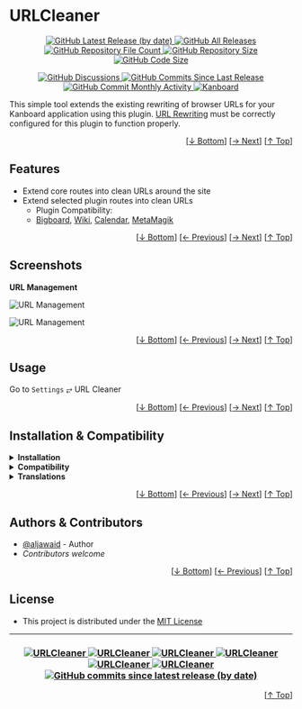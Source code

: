 <h1 name="readme-top">URLCleaner</h1>
<p align="center">
    <a href="https://github.com/aljawaid/URLCleaner/releases">
        <img src="https://img.shields.io/github/v/release/aljawaid/URLCleaner?style=for-the-badge&color=brightgreen" alt="GitHub Latest Release (by date)" title="GitHub Latest Release (by date)">
    </a>
    <a href="https://github.com/aljawaid/URLCleaner/releases">
        <img src="https://img.shields.io/github/downloads/aljawaid/URLCleaner/total?style=for-the-badge&color=orange" alt="GitHub All Releases" title="GitHub All Downloads">
    </a>
    <a href="https://github.com/aljawaid/URLCleaner/releases">
        <img src="https://img.shields.io/github/directory-file-count/aljawaid/URLCleaner?style=for-the-badge&color=orange" alt="GitHub Repository File Count" title="GitHub Repository File Count">
    </a>
    <a href="https://github.com/aljawaid/URLCleaner/releases">
        <img src="https://img.shields.io/github/repo-size/aljawaid/URLCleaner?style=for-the-badge&color=orange" alt="GitHub Repository Size" title="GitHub Repository Size">
    </a>
    <a href="https://github.com/aljawaid/URLCleaner/releases">
        <img src="https://img.shields.io/github/languages/code-size/aljawaid/URLCleaner?style=for-the-badge&color=orange" alt="GitHub Code Size" title="GitHub Code Size">
    </a>
</p>
<p align="center">
    <a href="https://github.com/aljawaid/URLCleaner/discussions">
        <img src="https://img.shields.io/github/discussions/aljawaid/URLCleaner?style=for-the-badge&color=blue" alt="GitHub Discussions" title="Read Discussions">
    </a>
    <a href="https://github.com/aljawaid/URLCleaner/compare">
        <img src="https://img.shields.io/github/commits-since/aljawaid/URLCleaner/latest?include_prereleases&style=for-the-badge&color=blue" alt="GitHub Commits Since Last Release" title="GitHub Commits Since Last Release">
    </a>
    <a href="https://github.com/aljawaid/URLCleaner/compare">
        <img src="https://img.shields.io/github/commit-activity/m/aljawaid/URLCleaner?style=for-the-badge&color=blue" alt="GitHub Commit Monthly Activity" title="GitHub Commit Monthly Activity">
    </a>
    <a href="https://github.com/kanboard/kanboard" title="Kanboard - Kanban Project Management Software">
        <img src="https://img.shields.io/badge/Plugin%20for-kanboard-D40000?style=for-the-badge&labelColor=000000" alt="Kanboard">
    </a>
</p>

This simple tool extends the existing rewriting of browser URLs for your Kanboard application using this plugin. [URL Rewriting](https://docs.kanboard.org/v1/admin/url-rewriting/) must be correctly configured for this plugin to function properly.

<p align="right">[<a href="#readme-bottom">&#8595; Bottom</a>] [<a href="#screenshots">&#8594; Next</a>] [<a href="#readme-top">&#8593; Top</a>]</p>

## Features

- Extend core routes into clean URLs around the site
- Extend selected plugin routes into clean URLs
  - Plugin Compatibility:
  - [Bigboard](https://github.com/TimoStahl/kanboard_plugin_bigboard), [Wiki](https://github.com/funktechno/kanboard-plugin-wiki), [Calendar](https://github.com/kanboard/plugin-calendar), [MetaMagik](https://github.com/creecros/MetaMagik)

<p align="right">[<a href="#readme-bottom">&#8595; Bottom</a>] [<a href="#features">&#8592; Previous</a>] [<a href="#usage">&#8594; Next</a>] [<a href="#readme-top">&#8593; Top</a>]</p>

## Screenshots

**URL Management**  

![URL Management](../master/screenshot-url-cleaner.png)

![URL Management](../master/screenshot-url-cleaner-plugins.png)

<p align="right">[<a href="#readme-bottom">&#8595; Bottom</a>] [<a href="#features">&#8592; Previous</a>] [<a href="#installation--compatibility">&#8594; Next</a>] [<a href="#readme-top">&#8593; Top</a>]</p>

## Usage

Go to `Settings` &#10562; URL Cleaner

<p align="right">[<a href="#readme-bottom">&#8595; Bottom</a>] [<a href="#screenshots">&#8592; Previous</a>] [<a href="#authors--contributors">&#8594; Next</a>] [<a href="#readme-top">&#8593; Top</a>]</p>

## Installation & Compatibility

<details>
    <summary><strong>Installation</strong></summary>

- Install via the **[Kanboard](https://github.com/kanboard/kanboard "Kanboard - Kanban Project Management Software") Plugin Directory** or see [INSTALL.md](../master/INSTALL.md)
- Read the full [**Changelog**](../master/changelog.md "See changes") to see the latest updates

</details>
<details>
    <summary><strong>Compatibility</strong></summary>

- Requires [Kanboard](https://github.com/kanboard/kanboard "Kanboard - Kanban Project Management Software") ≥`1.2.20`
- **Other Plugins & Action Plugins**
  - _No known issues_
  - Compatible with [CostControl](https://github.com/aljawaid/CostControl)
- **Core Files & Templates**
  - _No template overrides_
  - _No database changes_

</details>
<details>
    <summary><strong>Translations</strong></summary>

- _Starter template available_

</details>

<p align="right">[<a href="#readme-bottom">&#8595; Bottom</a>] [<a href="#usage">&#8592; Previous</a>] [<a href="#license">&#8594; Next</a>] [<a href="#readme-top">&#8593; Top</a>]</p>

## Authors & Contributors

- [@aljawaid](https://github.com/aljawaid) - Author
- _Contributors welcome_

<p align="right">[<a href="#readme-bottom">&#8595; Bottom</a>] [<a href="#installation--compatibility">&#8592; Previous</a>] [<a href="#readme-top">&#8593; Top</a>]</p>

## License

- This project is distributed under the [MIT License](../master/LICENSE "Read The MIT license")

---

<h3 align="center">
    <a href="https://github.com/aljawaid/URLCleaner/stargazers" title="View Stargazers">
        <img src="https://img.shields.io/github/stars/aljawaid/URLCleaner?logo=github&style=flat-square" alt="URLCleaner">
    </a>
    <a href="https://github.com/aljawaid/URLCleaner/forks" title="See Forks">
        <img src="https://img.shields.io/github/forks/aljawaid/URLCleaner?logo=github&style=flat-square" alt="URLCleaner">
    </a>
    <a href="https://github.com/aljawaid/URLCleaner/blob/master/LICENSE" title="Read License">
        <img src="https://img.shields.io/github/license/aljawaid/URLCleaner?style=flat-square" alt="URLCleaner">
    </a>
    <a href="https://github.com/aljawaid/URLCleaner/issues" title="Open Issues">
        <img src="https://img.shields.io/github/issues-raw/aljawaid/URLCleaner?style=flat-square" alt="URLCleaner">
    </a>
    <a href="https://github.com/aljawaid/URLCleaner/issues?q=is%3Aissue+is%3Aclosed" title="Closed Issues">
        <img src="https://img.shields.io/github/issues-closed/aljawaid/URLCleaner?style=flat-square" alt="URLCleaner">
    </a>
    <a href="https://github.com/aljawaid/URLCleaner/discussions" title="Read Discussions">
        <img src="https://img.shields.io/github/discussions/aljawaid/URLCleaner?style=flat-square" alt="URLCleaner">
    </a>
    <a href="https://github.com/aljawaid/URLCleaner/compare/" title="Latest Commits">
        <img alt="GitHub commits since latest release (by date)" src="https://img.shields.io/github/commits-since/aljawaid/URLCleaner/latest?style=flat-square">
    </a>
</h3>
<a name="readme-bottom"></a>
<p align="right">[<a href="#readme-top">&#8593; Top</a>]</p>
